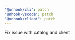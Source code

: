 ```yaml
---
"@unhook/cli": patch
"unhook-vscode": patch
"@unhook/client": patch
---
```


Fix issue with catalog and client

